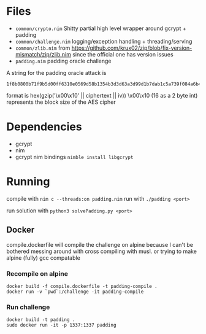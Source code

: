 # Files
* `common/crypto.nim` Shitty partial high level wrapper around gcrypt + padding
* `common/challenge.nim` logging/exception handling + threading/serving
* `common/zlib.nim` from https://github.com/krux02/zip/blob/fix-version-mismatch/zip/zlib.nim since the official one has version issues
* `padding.nim` padding oracle challenge

A string for the padding oracle attack is
```
1f8b0800b71f9b5d00ff6310e0569d58b1354b3d3d63a3d99d1b7dab1c5a739f084a6b484b2d5d31bfa7547d43ace85469cb80ab77235f9c2cd1ffbefa40a0d7891d05af5fdd5c5979f4b25d75f7e7f3001a9ee0c142000000
```

format is hex(gzip('\x00\x10' || ciphertext || iv))
\x00\x10 (16 as a 2 byte int) represents the block size of the AES cipher

# Dependencies
* gcrypt
* nim
* gcrypt nim bindings `nimble install libgcrypt`

# Running
compile with `nim c --threads:on padding.nim`
run with `./padding <port>`

run solution with `python3 solvePadding.py <port>`

## Docker
compile.dockerfile will compile the challenge on alpine because I can't be bothered messing around with cross compiling with musl. or trying to make alpine (fully) gcc compatable
### Recompile on alpine
```
docker build -f compile.dockerfile -t padding-compile .
docker run -v `pwd`:/challenge -it padding-compile
```
### Run challenge
```
docker build -t padding .
sudo docker run -it -p 1337:1337 padding
```
